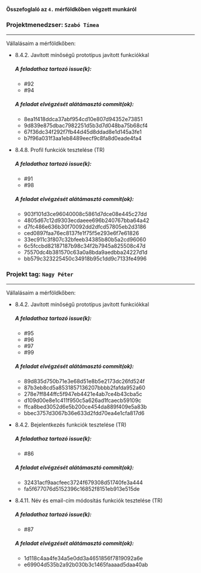 **Összefoglaló az `4.` mérföldkőben végzett munkáról**



### Projektmenedzser: `Szabó Tímea`

___

Vállalásaim a mérföldkőben:

- 8.4.2. Javított mínőségű prototípus javított funkciókkal

    ##### A feladathoz tartozó issue(k):

     - #92
     - #94

    ##### A feladat elvégzését alátámasztó commit(ok):

     - 8ea1f418ddca37abf954cd10e807d94352e73851
     - 9d839e875dbac7982251d5b3d7d048ba75b68cf4
     - 67f36dc34f292f7fb44d45d8ddad8e1d145a3fe1
     - b7f96a031f3aa1eb8489eecf9c8fa8d0eade4fa4

- 8.4.8. Profil funkciók tesztelése (TR)

    ##### A feladathoz tartozó issue(k):

     - #91
     - #98

    ##### A feladat elvégzését alátámasztó commit(ok):

     - 903f101d3ce96040008c5861d7dce08e445c27dd
     - 4805d67c12d9303ecdaeee696b240767bba64a42
     - d7fc486e636b30f70092dd2dfcd57805eb2d3186
     - ced0897faa76ec8137fe1f75f5e293e6f7e61826
     - 33ec911c3f807c32bfeeb34385b80b5a2cd96060
     - 6c5fccbd82187187b98c34f2b7945a825508c47d
     - 75570dc4b381570c63a0a8bda9aedbba24227d1d
     - bb579c323225450c34918b95c1dd9c7133fe4996


### Projekt tag: `Nagy Péter`

___

Vállalásaim a mérföldkőben:

- 8.4.2. Javított mínőségű prototípus javított funkciókkal

    ##### A feladathoz tartozó issue(k):

     - #95
     - #96
     - #97
     - #99

    ##### A feladat elvégzését alátámasztó commit(ok):

     - 89d835d750b71e3e68d51e8b5e2173dc26fd524f
     - 87b3eb8cd5a8531857136207bbbb2fafda952a60
     - 278e7ff844ffc5f947eb4421e4ab7ce4b43cba5c
     - d109d00e8e1c411f950c5a626ad1fcaecb59109c
     - ffca8bed3052d6e5b200ce454da889f409e5a83b
     - bbec3757d3067b36e633d2fdd70ea4e1cfa817d6

- 8.4.2. Bejelentkezés funkciók tesztelése (TR)

    ##### A feladathoz tartozó issue(k):

     - #86

    ##### A feladat elvégzését alátámasztó commit(ok):

     - 32431acf9aacfeec3724f679308d51740fe3a444
     - fa5f677076d5152396c16852f8151eb913e515de
    
- 8.4.11. Név és email-cím módosítás funkciók tesztelése (TR)

    ##### A feladathoz tartozó issue(k):

     - #87

    ##### A feladat elvégzését alátámasztó commit(ok):

     - 1d118c4aa4fe34a5e0dd3a4651856f7819092a6e
     - e69904d535b2a92b030b3c1465faaaad5daa40ab
    
